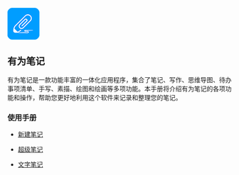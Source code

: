 ![](imgs/icon.png)

有为笔记
------
有为笔记是一款功能丰富的一体化应用程序，集合了笔记、写作、思维导图、待办事项清单、手写、素描、绘图和绘画等多项功能。本手册将介绍有为笔记的各项功能和操作，帮助您更好地利用这个软件来记录和整理您的笔记。

### 使用手册

- [新建笔记](new_note.md)

- [超级笔记](super_note/index.md)

- [文字笔记](text_note/index.md)